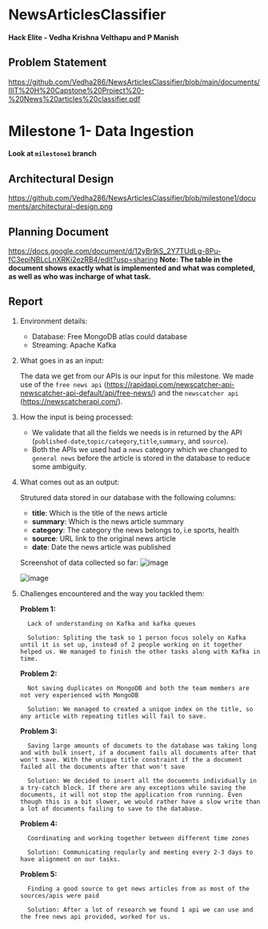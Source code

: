 # NewsArticlesClassifier

#### Hack Elite - **Vedha Krishna Velthapu and P Manish**

## Problem Statement

https://github.com/Vedha286/NewsArticlesClassifier/blob/main/documents/IIIT%20H%20Capstone%20Project%20-%20News%20articles%20classifier.pdf

# Milestone 1- Data Ingestion 
#### Look at `milestone1` branch

## Architectural Design

https://github.com/Vedha286/NewsArticlesClassifier/blob/milestone1/documents/architectural-design.png

## Planning Document

https://docs.google.com/document/d/12yBr9iS_2Y7TUdLg-8Pu-fC3epiNBLcLnXRKi2ezRB4/edit?usp=sharing
**Note: The table in the document shows exactly what is implemented and what was completed, as well as who was incharge of what task.**

## Report

1. Environment details:

   - Database: Free MongoDB atlas could database
   - Streaming: Apache Kafka

2. What goes in as an input:

   The data we get from our APIs is our input for this milestone. We made use of the `free news api` (https://rapidapi.com/newscatcher-api-newscatcher-api-default/api/free-news/) and the `newscatcher api` (https://newscatcherapi.com/).

3. How the input is being processed:

   - We validate that all the fields we needs is in returned by the API (`published-date`,`topic/category`,`title`,`summary`, and `source`).
   - Both the APIs we used had a `news` category which we changed to `general news` before the article is stored in the database to reduce some ambiguity.

4. What comes out as an output:

   Strutured data stored in our database with the following columns:

   - **title**: Which is the title of the news article
   - **summary**: Which is the news article summary
   - **category**: The category the news belongs to, i.e sports, health
   - **source**: URL link to the original news article
   - **date**: Date the news article was published

   Screenshot of data collected so far:
   ![image](https://user-images.githubusercontent.com/55736158/136701394-bbc78876-aa6c-4bbe-9549-a4c281b34201.png)


   ![image](https://user-images.githubusercontent.com/55736158/136701432-84817412-4b0c-48a9-b602-f85668a6ee6c.png)

5. Challenges encountered and the way you tackled them:

      **Problem 1:**
          
         Lack of understanding on Kafka and kafka queues
          
         Solution: Spliting the task so 1 person focus solely on Kafka until it is set up, instead of 2 people working on it together helped us. We managed to finish the other tasks along with Kafka in time.


      **Problem 2:** 
         
         Not saving duplicates on MongoDB and both the team members are not very experienced with MongoDB
         
         Solution: We managed to created a unique index on the title, so any article with repeating titles will fail to save.


      **Problem 3:** 
         
         Saving large amounts of documets to the database was taking long and with bulk insert, if a document fails all documents after that won't save. With the unique title constraint if the a document failed all the documents after that won't save

         Solution: We decided to insert all the docuemnts individually in a try-catch block. If there are any exceptions while saving the documents, it will not stop the application from running. Even though this is a bit slower, we would rather have a slow write than a lot of documents failing to save to the database.

   
      **Problem 4:** 
         
         Coordinating and working together between different time zones

         Solution: Communicating reqularly and meeting every 2-3 days to have alignment on our tasks.

   
      **Problem 5:** 
      
         Finding a good source to get news articles from as most of the sources/apis were paid
         
         Solution: After a lot of research we found 1 api we can use and the free news api provided, worked for us.
